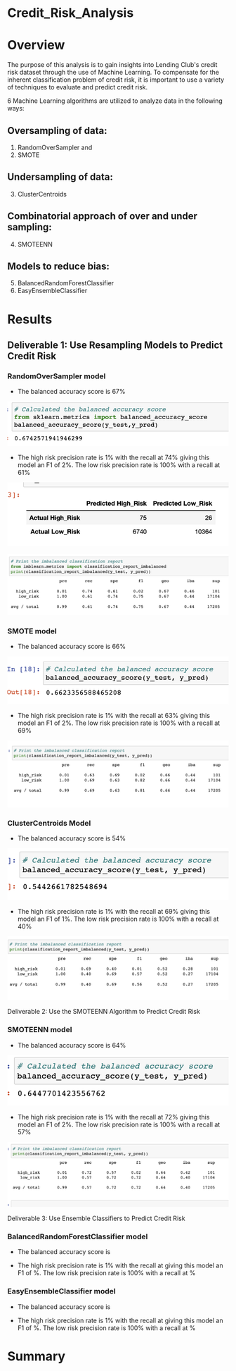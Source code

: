 # Credit_Risk_Analysis

# Overview

The purpose of this analysis is to gain insights into Lending Club's credit risk dataset through the use of Machine Learning. To compensate for the inherent classification problem of credit risk, it is important to use a variety of techniques to evaluate and predict credit risk. 

6 Machine Learning algorithms are utilized to analyze data in the following ways:

## Oversampling of data:
1. RandomOverSampler and 
2. SMOTE

## Undersampling of data:
3. ClusterCentroids


## Combinatorial approach of over and under sampling:
4. SMOTEENN

## Models to reduce bias:
5. BalancedRandomForestClassifier
6. EasyEnsembleClassifier


# Results

## Deliverable 1: Use Resampling Models to Predict Credit Risk

### RandomOverSampler model

 - The balanced accuracy score is 67%

![RandomOverSampler Balanced Accuracy](https://github.com/RebeccaA79/Credit_Risk_Analysis/blob/main/images/ros_ba_score.png)

 - The high risk precision rate is 1% with the recall at 74% giving this model an F1 of 2%. The low risk precision rate is 100% with a recall at 61%
 
![RandomOverSampler Confusion Matrix](https://github.com/RebeccaA79/Credit_Risk_Analysis/blob/main/images/ros_confusion_matrix.png)

![RandomOverSampler Precision & Recall](https://github.com/RebeccaA79/Credit_Risk_Analysis/blob/main/images/ros_prec_recall_score.png)

### SMOTE model

 - The balanced accuracy score is 66%

![SMOTE Balanced Accuracy](https://github.com/RebeccaA79/Credit_Risk_Analysis/blob/main/images/smote_ba_score.png)

 - The high risk precision rate is 1% with the recall at 63% giving this model an F1 of 2%. The low risk precision rate is 100% with a recall at 69%

![SMOTE Precision & Recall](https://github.com/RebeccaA79/Credit_Risk_Analysis/blob/main/images/smote_prec_recall_score.png)


### ClusterCentroids Model

 - The balanced accuracy score is 54%

![ClusterCentroids Balanced Accuracy](https://github.com/RebeccaA79/Credit_Risk_Analysis/blob/main/images/clcent_ba_score.png)


 - The high risk precision rate is 1% with the recall at 69% giving this model an F1 of 1%. The low risk precision rate is 100% with a recall at 40%

![ClusterCentroids Precision & Recall](https://github.com/RebeccaA79/Credit_Risk_Analysis/blob/main/images/clcent_precf_recall_score.png)



Deliverable 2: Use the SMOTEENN Algorithm to Predict Credit Risk

### SMOTEENN model

 - The balanced accuracy score is 64%

![SMOTEENN Balanced Accuracy](https://github.com/RebeccaA79/Credit_Risk_Analysis/blob/main/images/smoteenn_ba_score.png)


 - The high risk precision rate is 1% with the recall at 72% giving this model an F1 of 2%. The low risk precision rate is 100% with a recall at 57%

![SMOTEENN Precision & Recall](https://github.com/RebeccaA79/Credit_Risk_Analysis/blob/main/images/smoteenn_prec_recall_score.png)

Deliverable 3: Use Ensemble Classifiers to Predict Credit Risk

### BalancedRandomForestClassifier model

 - The balanced accuracy score is

 - The high risk precision rate is 1% with the recall at  giving this model an F1 of %. The low risk precision rate is 100% with a recall at %

### EasyEnsembleClassifier model

 - The balanced accuracy score is

 - The high risk precision rate is 1% with the recall at  giving this model an F1 of %. The low risk precision rate is 100% with a recall at %

# Summary
